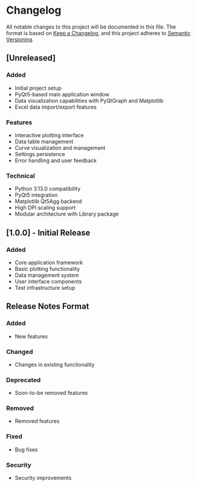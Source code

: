 # Changelog
All notable changes to this project will be documented in this file.
The format is based on [Keep a Changelog](https://keepachangelog.com/en/1.0.0/), and this project adheres to [Semantic Versioning](https://semver.org/spec/v2.0.0.html).
## [Unreleased]
### Added
- Initial project setup
- PyQt5-based main application window
- Data visualization capabilities with PyQtGraph and Matplotlib
- Excel data import/export features

### Features
- Interactive plotting interface
- Data table management
- Curve visualization and management
- Settings persistence
- Error handling and user feedback

### Technical
- Python 3.13.0 compatibility
- PyQt5 integration
- Matplotlib Qt5Agg backend
- High DPI scaling support
- Modular architecture with Library package

## [1.0.0] - Initial Release
### Added
- Core application framework
- Basic plotting functionality
- Data management system
- User interface components
- Test infrastructure setup

## Release Notes Format
### Added
- New features

### Changed
- Changes in existing functionality

### Deprecated
- Soon-to-be removed features

### Removed
- Removed features

### Fixed
- Bug fixes

### Security
- Security improvements
